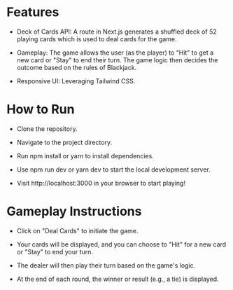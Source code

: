 # Features

- Deck of Cards API: A route in Next.js generates a shuffled deck of 52 playing cards which is used to deal cards for the game.

- Gameplay: The game allows the user (as the player) to "Hit" to get a new card or "Stay" to end their turn. The game logic then decides the outcome based on the rules of Blackjack.

- Responsive UI: Leveraging Tailwind CSS.

# How to Run

- Clone the repository.

- Navigate to the project directory.

- Run npm install or yarn to install dependencies.

- Use npm run dev or yarn dev to start the local development server.

- Visit http://localhost:3000 in your browser to start playing!

# Gameplay Instructions

- Click on "Deal Cards" to initiate the game.

- Your cards will be displayed, and you can choose to "Hit" for a new card or "Stay" to end your turn.

- The dealer will then play their turn based on the game's logic.

- At the end of each round, the winner or result (e.g., a tie) is displayed.
